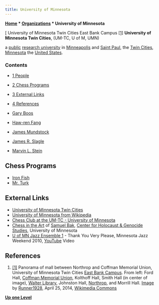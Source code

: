 ```yaml
---
title: University of Minnesota
---
```

**[Home](Home "Home") \* [Organizations](Organizations "Organizations") \* University of Minnesota**



[ University of Minnesota Twin Cities East Bank Campus <a id="cite-note-1" href="#cite-ref-1">[1]</a>
**University of Minnesota Twin Cities**, (UM-TC, U of M, UMN)  
 
a [public](https://en.wikipedia.org/wiki/Public_university) [research university](https://en.wikipedia.org/wiki/Research_university) in [Minneapolis](https://en.wikipedia.org/wiki/Minneapolis) and [Saint Paul](https://en.wikipedia.org/wiki/Saint_Paul,_Minnesota), the [Twin Cities](https://en.wikipedia.org/wiki/Minneapolis%E2%80%93Saint_Paul), [Minnesota](https://en.wikipedia.org/wiki/Minnesota) the [United States](https://en.wikipedia.org/wiki/United_States).



### Contents


* [1 People](#people)
* [2 Chess Programs](#chess-programs)
* [3 External Links](#external-links)
* [4 References](#references)






* [Gary Boos](Gary_Boos "Gary Boos")
* [Haw-ren Fang](Haw-ren_Fang "Haw-ren Fang")
* [James Mundstock](James_Mundstock "James Mundstock")
* [James R. Slagle](James_R._Slagle "James R. Slagle")
* [Marvin L. Stein](Mathematician#MLStein "Mathematician")


## Chess Programs


* [Iron Fish](Iron_Fish "Iron Fish")
* [Mr. Turk](Mr._Turk "Mr. Turk")


## External Links


* [University of Minnesota Twin Cities](https://twin-cities.umn.edu/)
* [University of Minnesota from Wikipedia](https://en.wikipedia.org/wiki/University_of_Minnesota)
* [Chess Club at the UM-TC - University of Minnesota](https://gopherlink.umn.edu/organization/chess)
* [Chess in the Art](http://chgs.elevator.umn.edu/asset/viewAsset/57f3b6787d58ae5f74bf8ba9#57f3b6d77d58ae5574bf8bcb) of [Samuel Bak](Category:Samuel_Bak "Category:Samuel Bak"), [Center for Holocaust & Genocide Studies](http://chgs.elevator.umn.edu/), University of Minnesota
* [U of MN Jazz Ensemble 1](https://cla.umn.edu/music/ensembles-creative-work/jazz-ensembles) - Thank You Very Please, Minnesota Jazz Weekend 2010, [YouTube](https://en.wikipedia.org/wiki/YouTube) Video


 
## References


 1. <a id="cite-ref-1" href="#cite-note-1">[1]</a> Panorama of mall between Northrop and Coffman Memorial Union, University of Minnesota Twin Cities [East Bank Campus](https://en.wikipedia.org/wiki/University_of_Minnesota#East_Bank). From left: Ford Hall, [Coffman Memorial Union](https://en.wikipedia.org/wiki/Coffman_Memorial_Union), Kolthoff Hall, Smith Hall (in center of image), [Walter Library](https://en.wikipedia.org/wiki/Walter_Library), Johnston Hall, [Northrop](https://en.wikipedia.org/wiki/Northrop_Auditorium), and Morrill Hall. [Image](https://commons.wikimedia.org/wiki/File:Northrop_Mall_panorama.jpg) by [Runner1928](https://commons.wikimedia.org/wiki/User:Runner1928), April 25, 2014, [Wikimedia Commons](https://en.wikipedia.org/wiki/Wikimedia_Commons) 

**[Up one Level](Organizations "Organizations")**







 
